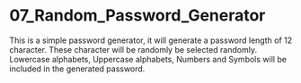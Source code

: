 # 07_Random_Password_Generator
This is a simple password generator, it will generate a password length of 12 character. These character will be randomly be selected randomly. Lowercase alphabets, Uppercase alphabets, Numbers and Symbols will be included in the generated password.
